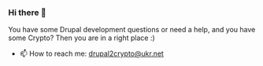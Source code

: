 ### Hi there 👋
You have some Drupal development questions or need a help, and you have some Crypto?
Then you are in a right place :)

- 📫 How to reach me: drupal2crypto@ukr.net

<!--
**AndrewFall/andrewfall** is a ✨ _special_ ✨ repository because its `README.md` (this file) appears on your GitHub profile.

Here are some ideas to get you started:

- 🔭 I’m currently working on ...
- 🌱 I’m currently learning ...
- 👯 I’m looking to collaborate on ...
- 🤔 I’m looking for help with ...
- 💬 Ask me about ...
- 📫 How to reach me: ...
- 😄 Pronouns: ...
- ⚡ Fun fact: ...
-->
